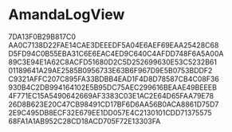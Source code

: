 # AmandaLogView
7DA13F0B29B817C0
AA0C7138D22FAE14CAE3DEEEDF5A04E6AEF69EAA25428C68
D5FD94C0B55EBA31C6E6EAC4ED9C640C4AFDD748F6A5A00A
89C3E94E1A62C8ACFD51680D2C5D252699630E53C5232B61
01189641A29AE2585B0956733E63B6F967D9E5B0753BDDF2
C9321AFFC207C895FA33BDBB4EAD1F4D8D78587CB4C08F36
930B4C2DB994164102E5B95DC75AEC299616BEAAE49BEEEB
4F771EC15A5490642669AF3383C03E1AC2E64D65FAA79E78
26D8B623E20C47CB98491CD17BF6D6AA56B0ACA8861D75D7
2E9C495DB8ECF32E679EE1DD057E4C2130101CDD71375575
68FA1A1AB952C28CD18ACD705F72E13303FA
